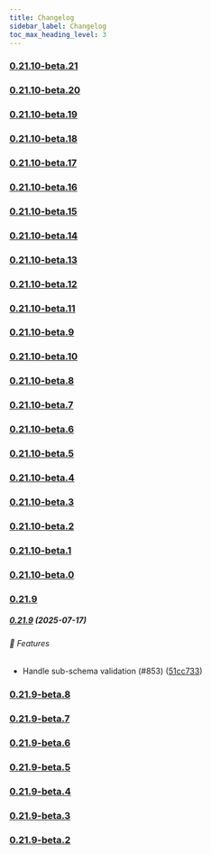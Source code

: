 ```yaml
---
title: Changelog
sidebar_label: Changelog
toc_max_heading_level: 3
---
```


### [0.21.10-beta.21](https://github.com/apify/apify-cli/releases/tag/v0.21.10-beta.21)

### [0.21.10-beta.20](https://github.com/apify/apify-cli/releases/tag/v0.21.10-beta.20)

### [0.21.10-beta.19](https://github.com/apify/apify-cli/releases/tag/v0.21.10-beta.19)

### [0.21.10-beta.18](https://github.com/apify/apify-cli/releases/tag/v0.21.10-beta.18)

### [0.21.10-beta.17](https://github.com/apify/apify-cli/releases/tag/v0.21.10-beta.17)

### [0.21.10-beta.16](https://github.com/apify/apify-cli/releases/tag/v0.21.10-beta.16)

### [0.21.10-beta.15](https://github.com/apify/apify-cli/releases/tag/v0.21.10-beta.15)

### [0.21.10-beta.14](https://github.com/apify/apify-cli/releases/tag/v0.21.10-beta.14)

### [0.21.10-beta.13](https://github.com/apify/apify-cli/releases/tag/v0.21.10-beta.13)

### [0.21.10-beta.12](https://github.com/apify/apify-cli/releases/tag/v0.21.10-beta.12)

### [0.21.10-beta.11](https://github.com/apify/apify-cli/releases/tag/v0.21.10-beta.11)

### [0.21.10-beta.9](https://github.com/apify/apify-cli/releases/tag/v0.21.10-beta.9)

### [0.21.10-beta.10](https://github.com/apify/apify-cli/releases/tag/v0.21.10-beta.10)

### [0.21.10-beta.8](https://github.com/apify/apify-cli/releases/tag/v0.21.10-beta.8)

### [0.21.10-beta.7](https://github.com/apify/apify-cli/releases/tag/v0.21.10-beta.7)

### [0.21.10-beta.6](https://github.com/apify/apify-cli/releases/tag/v0.21.10-beta.6)

### [0.21.10-beta.5](https://github.com/apify/apify-cli/releases/tag/v0.21.10-beta.5)

### [0.21.10-beta.4](https://github.com/apify/apify-cli/releases/tag/v0.21.10-beta.4)

### [0.21.10-beta.3](https://github.com/apify/apify-cli/releases/tag/v0.21.10-beta.3)

### [0.21.10-beta.2](https://github.com/apify/apify-cli/releases/tag/v0.21.10-beta.2)

### [0.21.10-beta.1](https://github.com/apify/apify-cli/releases/tag/v0.21.10-beta.1)

### [0.21.10-beta.0](https://github.com/apify/apify-cli/releases/tag/v0.21.10-beta.0)

### [0.21.9](https://github.com/apify/apify-cli/releases/tag/v0.21.9)

##### [0.21.9](https://github.com/apify/apify-cli/releases/tag/v0.21.9) (2025-07-17)

###### 🚀 Features

- Handle sub-schema validation (#853) ([51cc733](https://github.com/apify/apify-cli/commit/51cc7333ca665a6e0dfab8a6dc296a396b3e40ff))

### [0.21.9-beta.8](https://github.com/apify/apify-cli/releases/tag/v0.21.9-beta.8)

### [0.21.9-beta.7](https://github.com/apify/apify-cli/releases/tag/v0.21.9-beta.7)

### [0.21.9-beta.6](https://github.com/apify/apify-cli/releases/tag/v0.21.9-beta.6)

### [0.21.9-beta.5](https://github.com/apify/apify-cli/releases/tag/v0.21.9-beta.5)

### [0.21.9-beta.4](https://github.com/apify/apify-cli/releases/tag/v0.21.9-beta.4)

### [0.21.9-beta.3](https://github.com/apify/apify-cli/releases/tag/v0.21.9-beta.3)

### [0.21.9-beta.2](https://github.com/apify/apify-cli/releases/tag/v0.21.9-beta.2)
